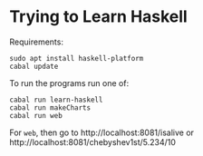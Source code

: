 # Trying to Learn Haskell

Requirements:

    sudo apt install haskell-platform
    cabal update

To run the programs run one of:

    cabal run learn-haskell
    cabal run makeCharts
    cabal run web

For `web`, then go to http://localhost:8081/isalive or
http://localhost:8081/chebyshev1st/5.234/10
